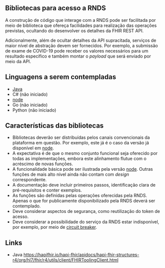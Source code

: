 ## Bibliotecas para acesso a RNDS

A construção de código que interage com a RNDS pode ser facilitada por meio de biblioteca que ofereça 
facilidades para realização das operações previstas, ocultando do desenvolver os detalhes da FHIR REST API. 

Adicionalmente, além de ocultar detalhes da API supracitada, serviços de maior nível de abstração devem ser fornecidos.
Por exemplo, a submissão de exame de COVID-19 pode receber os valores necessários para um resultado específico e
também montar o _payload_ que será enviado por meio da API. 

## Linguagens a serem contempladas

- [Java](rnds-java)
- C# (não iniciado)
- [node](rnds-js)
- Go (não iniciado)
- Python (não iniciado)

## Características das bibliotecas

- Bibliotecas deverão ser distribuídas pelos canais convencionais da plataforma em questão. Por exemplo, este já é o caso da versão já disponível em [node](https://www.npmjs.com/package/rnds).
- A expectativa é de que o mesmo conjunto funcional seja oferecido por todas as implementações, embora este alinhamento flutue com o acréscimo de novas funções.
- A funcionalidade básica pode ser ilustrada pela versão [node](https://github.com/kyriosdata/rnds/tree/master/libs/rnds-js). Outras funções de mais alto nível ainda não contam com _design_ correspondente. 
- A documentação deve incluir primeiros passos, identificação clara de pré-requisitos e conter exemplos. 
- As funções são definidas pelas operações oferecidas pela RNDS. Apenas o que for publicamente disponibilizado pela RNDS deverá ser contemplado.
- Deve considerar aspectos de segurança, como reutilização do token de acesso.
- Deve considerar a possibilidade do serviço da RNDS estar indisponível, por exemplo, por meio de [circuit breaker](https://www.baeldung.com/spring-boot-resilience4j). 

## Links
- Java https://hapifhir.io/hapi-fhir/apidocs/hapi-fhir-structures-r4/org/hl7/fhir/r4/utils/client/FHIRToolingClient.html
